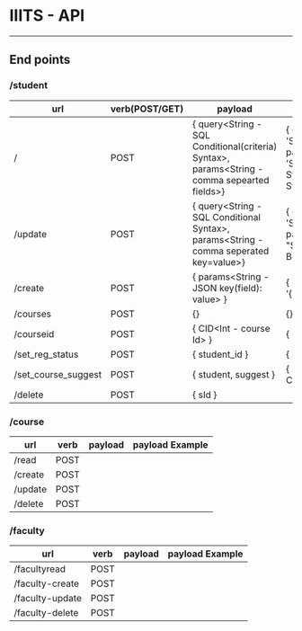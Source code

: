 # IIITS - API
---------------

## End points

### /student

url | verb(POST/GET) | payload | payload Example
----|------|---------|----------------
/   | POST | { query<String - SQL Conditional(criteria) Syntax>,  params<String - comma sepearted fields>} | { query: 'Student_Id=20160010007', params: 'Student_First_Name, Student_Middle_Name, Student_Last_name' }
/update | POST | { query<String - SQL Conditional Syntax>,  params<String - comma seperated key=value>} | { query: 'Student_Id=20160010070', params: "Student_First_Name='Mr. Bean'" }
/create | POST | { params<String - JSON key(field): value> } | { params: '{"key":"\\"value\\""}' }
/courses | POST | {} | {}
/courseid | POST | { CID<Int - course Id> } | { CID: 12 }
/set_reg_status | POST | { student_id<Int> } | { student_id: 2 }
/set_course_suggest | POST | { student<Int>, suggest<String> } | { student: 2, suggest: 'Good Course' }
/delete | POST | { sId<Int> }
### /course
url | verb | payload | payload Example
----|------|---------|----------------
/read | POST | |
/create | POST | |
/update | POST | |
/delete | POST | |

### /faculty
url | verb | payload | payload Example
----|------|---------|----------------
/facultyread | POST | |
/faculty-create | POST | |
/faculty-update | POST | |
/faculty-delete | POST | |
